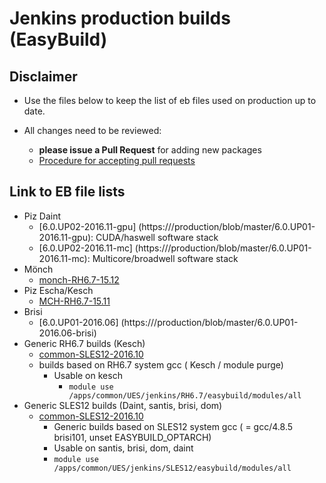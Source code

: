 # Jenkins production builds (EasyBuild)

## Disclaimer

* Use the files below to keep the list of eb files used on production up to date. 

* All changes need to be reviewed:
   * **please issue a Pull Request** for adding new packages 
   * [Procedure for accepting pull requests](https:///production/wikis/home) 

## Link to EB file lists 
* Piz Daint
  * [6.0.UP02-2016.11-gpu] (https:///production/blob/master/6.0.UP01-2016.11-gpu): CUDA/haswell software stack
  * [6.0.UP02-2016.11-mc] (https:///production/blob/master/6.0.UP01-2016.11-mc): Multicore/broadwell software stack
* Mönch
  * [monch-RH6.7-15.12](https:///production/blob/master/monch-RH6.7-15.12)
* Piz Escha/Kesch
  * [MCH-RH6.7-15.11](https:///scs/production/blob/master/MCH-RH6.7-15.11)
* Brisi
  * [6.0.UP01-2016.06] (https:///production/blob/master/6.0.UP01-2016.06-brisi)
* Generic RH6.7 builds (Kesch)
  * [common-SLES12-2016.10](https:///scs/production/blob/master/common-RH6.7-2016.10)
  * builds based on RH6.7 system gcc ( Kesch / module purge)
    * Usable on kesch  
      * ```module use /apps/common/UES/jenkins/RH6.7/easybuild/modules/all```
* Generic SLES12 builds (Daint, santis, brisi, dom)
  * [common-SLES12-2016.10](https:///scs/production/blob/master/common-SLES12-2016.10)
    * Generic builds based on SLES12 system gcc ( = gcc/4.8.5 brisi101, unset EASYBUILD_OPTARCH)
    *  Usable on santis, brisi, dom, daint
      * ```module use /apps/common/UES/jenkins/SLES12/easybuild/modules/all```
